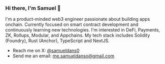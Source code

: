 ### Hi there, I'm Samuel 👋

I'm a product-minded web3 engineer passionate about building apps onchain. Currently focused on smart contract development and continuously learning new technologies. I'm interested in DeFi, Payments, ZK, Rollups, Modular, and Appchains. My tech stack includes Solidity (Foundry), Rust (Anchor), TypeScript and NextJS.

- Reach me on X: [@samueldans0](https://twitter.com/samueldans0)
- Send me an email: [me.samueldanso@gmail.com](mailto:me.samueldanso@gmail.com)
  
<!-- 
### Projects
- [savings-vault](https://www.phuture.finance/products/usv) : Crypto's first USDC bond ETF.
- [Phuture DeFi Index](https://www.phuture.finance/products/pdi) : Yield generating DeFi index.
- [Colony Avalanche Index](https://www.phuture.finance/products/cai) : The leading Avalanche index.
- [Single-Sided Liquidity DEX](https://news.bitcoin.com/hydra-chain-claims-its-spot-by-launching-a-native-dex/) | Hydra chain native DEX.
- [Ampnet](https://ampnet.io/) | The Tokenization of Real World Assets.
  -->

